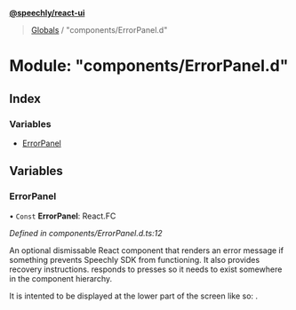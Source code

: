 **[@speechly/react-ui](../README.md)**

> [Globals](../README.md) / "components/ErrorPanel.d"

# Module: "components/ErrorPanel.d"

## Index

### Variables

* [ErrorPanel](_components_errorpanel_d_.md#errorpanel)

## Variables

### ErrorPanel

• `Const` **ErrorPanel**: React.FC

*Defined in components/ErrorPanel.d.ts:12*

An optional dismissable React component that renders an error message if something
prevents Speechly SDK from functioning. It also provides recovery instructions.
<ErrorPanel> responds to <PushToTalkButton> presses so it needs to exist somewhere in the component hierarchy.

It is intented to be displayed at the lower part of the screen like so:
<PushToTalkButtonContainer><ErrorPanel/><PushToTalkButton/><PushToTalkButtonContainer>.
